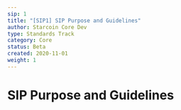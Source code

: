 ```yaml
---
sip: 1
title: "[SIP1] SIP Purpose and Guidelines"
author: Starcoin Core Dev
type: Standards Track
category: Core
status: Beta
created: 2020-11-01
weight: 1
---
```


# SIP Purpose and Guidelines
